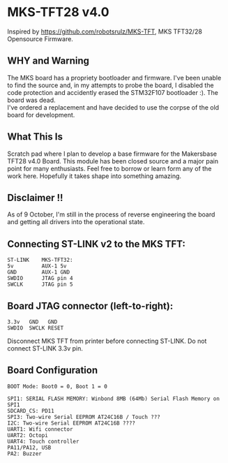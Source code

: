 # MKS-TFT28 v4.0
Inspired by https://github.com/robotsrulz/MKS-TFT, MKS TFT32/28 Opensource Firmware.

## WHY and Warning
The MKS board has a propriety bootloader and firmware. I've been unable to find the source and, in my attempts to probe the board, I disabled the code protection and accidently erased the STM32F107 bootloader :). The board was dead.  
I've ordered a replacement and have decided to use the corpse of the old board for development. 

## What This Is
Scratch pad where I plan to develop a base firmware for the Makersbase TFT28 v4.0 Board. This module has been closed source and a major pain point for many enthusiasts. Feel free to borrow or learn form any of the work here. Hopefully it takes shape into something amazing. 

## Disclaimer !! 
As of 9 October, I'm still in the process of reverse engineering the board and getting all drivers into the operational state. 

## Connecting ST-LINK v2 to the MKS TFT: 

    ST-LINK    MKS-TFT32: 
    5v         AUX-1 5v 
    GND        AUX-1 GND 
    SWDIO      JTAG pin 4 
    SWCLK      JTAG pin 5 

## Board JTAG connector (left-to-right):

    3.3v   GND   GND 
    SWDIO  SWCLK RESET

Disconnect MKS TFT from printer before connecting ST-LINK. Do not connect ST-LINK 3.3v pin.


## Board Configuration

    BOOT Mode: Boot0 = 0, Boot 1 = 0

    SPI1: SERIAL FLASH MEMORY: Winbond 8MB (64Mb) Serial Flash Memory on SPI1
    SDCARD_CS: PD11
    SPI3: Two-wire Serial EEPROM AT24C16B / Touch ???
    I2C: Two-wire Serial EEPROM AT24C16B ????
    UART1: Wifi connector
    UART2: Octopi
    UART4: Touch controller
    PA11/PA12, USB
    PA2: Buzzer


